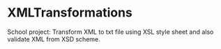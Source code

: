 XMLTransformations
==================

School project: Transform XML to txt file using XSL style sheet and also validate XML from XSD scheme.
